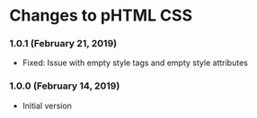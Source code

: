 # Changes to pHTML CSS

### 1.0.1 (February 21, 2019)

- Fixed: Issue with empty style tags and empty style attributes

### 1.0.0 (February 14, 2019)

- Initial version
